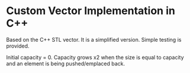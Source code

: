 # Custom Vector Implementation in C++
Based on the C++ STL vector. It is a simplified version. Simple testing is provided.

Initial capacity = 0. Capacity grows x2 when the size is equal to capacity and an element is being pushed/emplaced back.